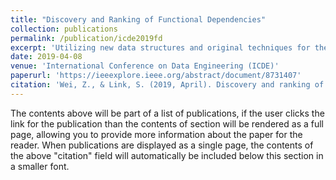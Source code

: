 ```yaml
---
title: "Discovery and Ranking of Functional Dependencies"
collection: publications
permalink: /publication/icde2019fd
excerpt: 'Utilizing new data structures and original techniques for the dynamic computation of stripped partitions, this paper introduces a new hybridization strategy that leverages memory for compuational efficiency.'
date: 2019-04-08
venue: 'International Conference on Data Engineering (ICDE)'
paperurl: 'https://ieeexplore.ieee.org/abstract/document/8731407'
citation: 'Wei, Z., & Link, S. (2019, April). Discovery and ranking of functional dependencies. In 2019 IEEE 35th International Conference on Data Engineering (ICDE) (pp. 1526-1537). IEEE.'
---
```


The contents above will be part of a list of publications, if the user clicks the link for the publication than the contents of section will be rendered as a full page, allowing you to provide more information about the paper for the reader. When publications are displayed as a single page, the contents of the above "citation" field will automatically be included below this section in a smaller font.
